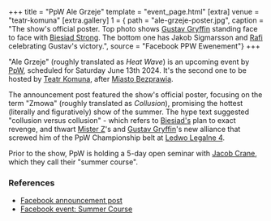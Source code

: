 +++
title = "PpW Ale Grzeje"
template = "event_page.html"
[extra]
venue = "teatr-komuna"
[extra.gallery]
1 = { path = "ale-grzeje-poster.jpg", caption = "The show's official poster. Top photo shows [Gustav Gryffin](@/w/gustav-gryffin.md) standing face to face with [Biesiad Strong](@/w/biesiad.md). The bottom one has Jakob Sigmarsson and [Rafi](@/w/rafi.md) celebrating Gustav's victory.", source = "Facebook PPW Ewenement"}
+++

"Ale Grzeje" (roughly translated as _Heat Wave_) is an upcoming event by [PpW](@/o/ppw.md), scheduled for Saturday June 13th 2024. It's the second one to be hosted by [Teatr Komuna](@/v/teatr-komuna.md), after [Miasto Bezprawia](@/e/ppw/2024-02-10-ppw-miasto-bezprawia.md).

The announcement post featured the show's official poster, focusing on the term "Zmowa" (roughly translated as _Collusion_), promising the hottest (literally and figuratively) show of the summer.
The hype text suggested "collusion versus collusion" - which refers to [Biesiad's](@/w/biesiad.md) plan to exact revenge, and thwart [Mister Z](@/w/mister-z.md)'s and [Gustav Gryffin](@/w/gustav-gryffin.md)'s new alliance that screwed him of the PpW Championship belt at [Ledwo Legalne 4](@/e/ppw/2024-06-08-ppw-ledwo-legalne-4.md).

Prior to the show, PpW is holding a 5-day open seminar with [Jacob Crane](@/w/jacob-crane.md), which they call their "summer course".

### References

* [Facebook announcement post](https://www.facebook.com/photo/?fbid=976634991133560&set=a.499910772139320)
* [Facebook event: Summer Course](https://www.facebook.com/events/1409438239775557/?acontext=%7B%22event_action_history%22%3A%5B%5D%7D)
